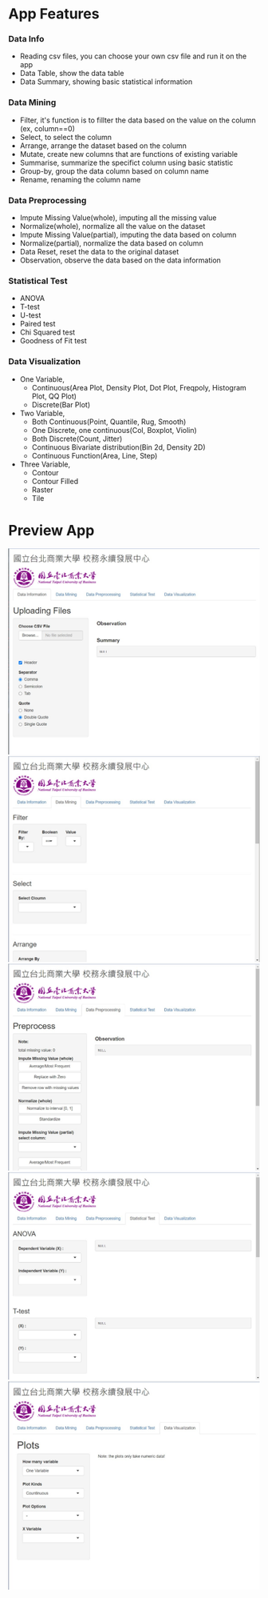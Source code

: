 # App Features

### Data Info
- Reading csv files, you can choose your own csv file and run it on the app
- Data Table, show the data table
- Data Summary, showing basic statistical information 

### Data Mining
- Filter, it's function is to fillter the data based on the value on the column (ex, column==0)
- Select, to select the column 
- Arrange, arrange the dataset based on the column
- Mutate, create new columns that are functions of existing variable 
- Summarise, summarize the specifict column using basic statistic
- Group-by, group the data column based on column name
- Rename, renaming the column name

### Data Preprocessing
- Impute Missing Value(whole), imputing all the missing value
- Normalize(whole), normalize all the value on the dataset
- Impute Missing Value(partial), imputing the data based on column
- Normalize(partial), normalize the data based on column
- Data Reset, reset the data to the original dataset
- Observation, observe the data based on the data information

### Statistical Test
- ANOVA
- T-test
- U-test
- Paired test
- Chi Squared test
- Goodness of Fit test

### Data Visualization
- One Variable,
    - Continuous(Area Plot, Density Plot, Dot Plot, Freqpoly, Histogram Plot, QQ Plot)
    - Discrete(Bar Plot)
- Two Variable,
    - Both Continuous(Point, Quantile, Rug, Smooth)
    - One Discrete, one continuous(Col, Boxplot, Violin)
    - Both Discrete(Count, Jitter)
    - Continuous Bivariate distribution(Bin 2d, Density 2D)
    - Continuous Function(Area, Line, Step)
- Three Variable,
    - Contour
    - Contour Filled
    - Raster
    - Tile


# Preview App

![alt text](https://github.com/milhamat/NTUB_dashboard_app/blob/main/assets/data_info(1).jpg)
![alt text](https://github.com/milhamat/NTUB_dashboard_app/blob/main/assets/data_mining(2).jpg)
![alt text](https://github.com/milhamat/NTUB_dashboard_app/blob/main/assets/data_processing(3).jpg)
![alt text](https://github.com/milhamat/NTUB_dashboard_app/blob/main/assets/statistical_test(4).jpg)
![alt text](https://github.com/milhamat/NTUB_dashboard_app/blob/main/assets/data_visualization(5).jpg)
